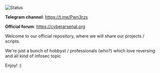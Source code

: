 ![Status](https://gpvc.arturio.dev/Pwn3rzs)

**Telegram channel**: https://t.me/Pwn3rzs

**Official forum**: https://cyberarsenal.org

Welcome to our official repository,
where we will share our projects / scripts.

We're just a bunch of hobbyst / professionals (who?) which love reversing and all kind of infosec topic

Enjoy! :)
